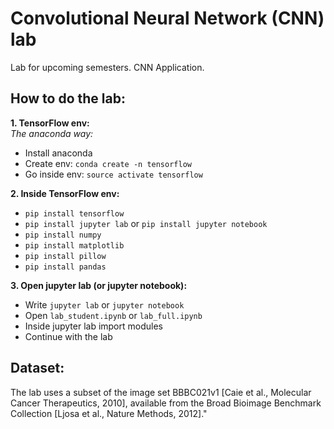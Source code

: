 # Convolutional Neural Network (CNN) lab
Lab for upcoming semesters. CNN Application.

## How to do the lab:

**1. TensorFlow env:**<br/>
_The anaconda way:_ </br>
- Install anaconda
- Create env: `conda create -n tensorflow`
- Go inside env: `source activate tensorflow`

**2. Inside TensorFlow env:**<br/>
- `pip install tensorflow`
- `pip install jupyter lab` or `pip install jupyter notebook`
- `pip install numpy`
- `pip install matplotlib`
- `pip install pillow`
- `pip install pandas`

**3. Open jupyter lab (or jupyter notebook):**
- Write `jupyter lab` or `jupyter notebook`
- Open `lab_student.ipynb` or `lab_full.ipynb`
- Inside jupyter lab import modules
- Continue with the lab

## Dataset:
The lab uses a subset of the image set BBBC021v1 [Caie et al., Molecular Cancer Therapeutics, 2010], available from the Broad Bioimage Benchmark Collection [Ljosa et al., Nature Methods, 2012]."
